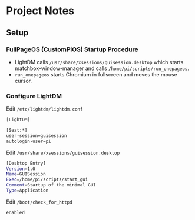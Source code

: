 # Project Notes

## Setup

### FullPageOS (CustomPiOS) Startup Procedure

- LightDM calls ```/usr/share/xsessions/guisession.desktop``` which starts matchbox-window-manager and calls ```/home/pi/scripts/run_onepageos```.
- ```run_onepageos``` starts Chromium in fullscreen and moves the mouse cursor.


### Configure LightDM

Edit ```/etc/lightdm/lightdm.conf```
```bash
[LightDM]

[Seat:*]
user-session=guisession
autologin-user=pi
```

Edit ```/usr/share/xsessions/guisession.desktop```
```bash
[Desktop Entry]
Version=1.0
Name=GUISession
Exec=/home/pi/scripts/start_gui
Comment=Startup of the minimal GUI
Type=Application
```

Edit ```/boot/check_for_httpd```
```bash
enabled
```
